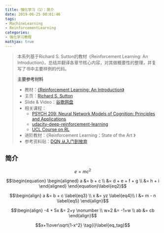 ```yaml
---
title: 强化学习（1）：简介
date: 2019-06-25 00:01:46
tags:
- MachineLearning
- ReinforcementLearning
categories:
- 强化学习教程
mathjax: true
---
```


> 本系列基于Richard S. Sutton的教材《Reinforcement Learning: An Introduction》，总结并翻译各章节核心内容，对其做概要性的整理，并复写了书中主要样例的代码。
>
> **主要参考材料**
>
> - 教材：[《Reinforcement Learning: An Introduction》](http://incompleteideas.net/book/the-book.html)
> - 主页：[Richard S. Sutton](http://incompleteideas.net/)
> - Slide & Video：[谷歌网盘](https://drive.google.com/drive/folders/0B3w765rOKuKANmxNbXdwaE1YU1k)
> - 相关课程：
>   - [PSYCH 209: Neural Network Models of Cognition: Principles and Applications](http://web.stanford.edu/class/psych209/)
>   - [udacity-deep-reinforcement-learning]( https://github.com/udacity/deep-reinforcement-learning)
>   - [UCL Course on RL](http://www0.cs.ucl.ac.uk/staff/d.silver/web/Teaching.html)
> - 进阶教材：《Reinforcement Learning：State of the Art 》
> - 参考资料贴：[DQN 从入门到放弃](https://zhuanlan.zhihu.com/p/21262246?refer=intelligentunit)

<!--more-->

## 简介



$$\begin{equation}
e=mc^2
\end{equation}\label{eq1}$$

$$\begin{equation}
\begin{aligned}
a &= b + c \\
  &= d + e + f + g \\
  &= h + i
\end{aligned}
\end{equation}\label{eq2}$$

$$\begin{align}
a &= b + c \label{eq3} \\
x &= yz \label{eq4}\\
l &= m - n \label{eq5}
\end{align}$$

$$\begin{align}
-4 + 5x &= 2+y \nonumber  \\
 w+2 &= -1+w \\
 ab &= cb
\end{align}$$

$$x+1\over\sqrt{1-x^2} \tag{i}\label{eq_tag}$$











